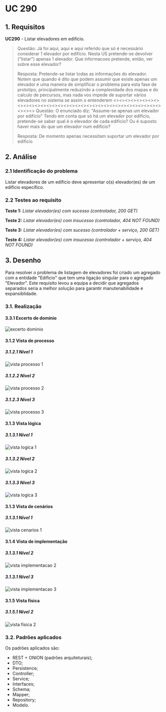 # UC 290

## 1. Requisitos

**UC290** - Listar elevadores em edifício.

> Questão: Já foi aqui, aqui e aqui referido que só é necessário considerar 1 elevador por edifício. Nesta US pretende-se devolver ("listar") apenas 1 elevador. Que informacoes pretende, então, ver sobre esse elevador?
>
> Resposta: Pretende-se listar todas as informações do elevador.
> Notem que quando é dito que podem assumir que existe apenas um elevador é uma maneira de simplificar o problema para esta fase de prototipo, principalmente reduzindo a complexidade dos mapas e do calculo de percursos, mas nada vos impede de suportar vários elevadores no sistema se assim o entenderem
> <><><><><><><><><><><><><><><><><><><><><><><><><><><><><><><><><><><><>
> Questão: O enunciado diz: "Assume-se apenas um elevador por edifício"
>Tendo em conta que só há um elevador por edificio, pretende-se saber qual é o elevador de cada edificio? Ou é suposto haver mais do que um elevador num edificio?
>
> Resposta: De momento apenas necessitam suportar um elevador por edificio

## 2. Análise

### 2.1 Identificação do problema

Listar elevadores de um edíficio deve apresentar o(s) elevador(es) de um edifício específico.

### 2.2 Testes ao requisito

**Teste 1:** *Listar elevador(es) com sucesso (controlador, 200 GET)*

**Teste 2:** *Listar elevador(es) com insucesso (controlador, 404 NOT FOUND)*

**Teste 3:** *Listar elevador(es) com sucesso (controlador + serviço, 200 GET)*

**Teste 4:** *Listar elevador(es) com insucesso (controlador + serviço, 404 NOT FOUND)*

## 3. Desenho

Para resolver o problema de listagem de elevadores foi criado um agregado com a entidade "Edificio" que tem uma ligação singular para o agregado "Elevador". Este requisito levou a equipa a decidir que agregados separados seria a melhor solução para garantir manutenabilidade e expansiblidade.

### 3.1. Realização

#### 3.3.1 Excerto de domínio

![excerto dominio](ed290.svg "ed290.svg")

#### 3.1.2 Vista de processo

##### 3.1.2.1 Nível 1

![vista processo 1](vp1.svg "Vista processo - nível 1")

##### 3.1.2.2 Nível 2

![vista processo 2](vp2.svg "Vista processo - nível 2")

##### 3.1.2.3 Nível 3

![vista processo 3](vp290.svg "Vista processo - nível 3")

#### 3.1.3 Vista lógica

##### 3.1.3.1 Nível 1

![vista logica 1](/docs/logical_view/level1/vl1.svg "Vista lógica - nível 1")

##### 3.1.3.2 Nível 2

![vista logica 2](/docs/logical_view/level2/vl2.svg "Vista lógica - nível 2")

##### 3.1.3.3 Nível 3

![vista logica 3](/docs/logical_view/level3/vl3.svg "Vista lógica - nível 3")

#### 3.1.3 Vista de cenários

##### 3.1.3.1 Nível 1

![vista cenarios 1](/docs/logical_view/level3/vl3.svg "Vista cenários - nível 1")

#### 3.1.4 Vista de implementação

##### 3.1.3.1 Nível 2

![vista implementacao 2](/docs/implementation_view/iv2.svg "Vista implementação - nível 2")

##### 3.1.3.1 Nível 3

![vista implementacao 3](/docs/implementation_view/iv3.svg "Vista implementação - nível 3")

#### 3.1.5 Vista física

##### 3.1.5.1 Nível 2

![vista física 2](/docs/physical_view/level2/vf2.svg "Vista física - nível 2")

### 3.2. Padrões aplicados

Os padrões aplicados são:

- REST + ONION (padrões arquiteturais);
- DTO;
- Persistence;
- Controller;
- Service;
- Interfaces;
- Schema;
- Mapper;
- Repository;
- Modelo.

